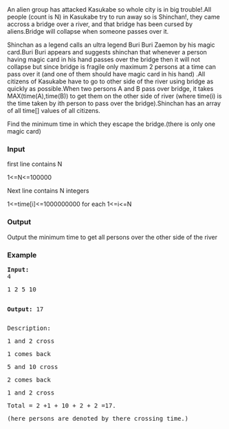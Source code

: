 <p><span style="white-space: normal;">&nbsp;</span></p>
<p>An alien group has attacked Kasukabe so whole city is in big trouble!.All people (count is N) in Kasukabe try to run away so is Shinchan!, they came accross a bridge over a river, and that bridge has been cursed by aliens.Bridge will collapse when someone passes over it.</p>
<p>Shinchan as a legend calls an ultra legend Buri Buri Zaemon by his magic card.Buri Buri appears and suggests shinchan that whenever a person having magic card in his hand&nbsp;passes over the bridge then it will not collapse but since bridge is fragile only maximum 2 persons at a time can pass over it (and one of them should have magic card in his hand) .All citizens of Kasukabe have to go to other side of the river using bridge as quickly as possible.When two persons A and B pass over bridge, it takes MAX(time(A),time(B)) to get them on the other side of river (where time(i) is the time taken by ith person to pass over the bridge).Shinchan has an array of all time[] values of all citizens.</p>
<p>Find the minimum time in which they escape the bridge.(there is only one magic card)</p>
<h3>Input&nbsp;</h3>
<p>first line contains N</p>
<p>1&lt;=N&lt;=100000</p>
<p>Next line contains N integers</p>
<p>1&lt;=time[i]&lt;=1000000000 for each 1&lt;=i&lt;=N</p>
<h3>Output</h3>
<p>Output the minimum time to get all persons over the other side of the river</p>
<h3>Example</h3>
<pre><strong>Input:</strong>
4</pre>
<pre>1 2 5 10

<strong>Output:</strong>
17</pre>
<pre>Description:</pre>
<pre>1 and 2 cross</pre>
<pre>1 comes back</pre>
<pre>5 and 10 cross</pre>
<pre>2 comes back</pre>
<pre>1 and 2 cross</pre>
<pre>Total = 2 +1 + 10 + 2 + 2 =17.</pre>
<pre><div id="_mcePaste" style="position: absolute; left: -10000px; top: 138px; width: 1px; height: 1px; overflow: hidden;">&nbsp; <span style="white-space: pre;"> </span>&nbsp; |&nbsp; &nbsp; &nbsp; &nbsp;|</div>(here persons are denoted by there crossing time.)
<div id="_mcePaste" style="position: absolute; left: -10000px; top: 138px; width: 1px; height: 1px; overflow: hidden;">1,2,5,10&nbsp; &lt;-------&gt;&nbsp;</div>
<div id="_mcePaste" style="position: absolute; left: -10000px; top: 138px; width: 1px; height: 1px; overflow: hidden;"><span style="white-space: pre;"> </span>&nbsp; <span style="white-space: pre;"> </span>total= 17</div></pre>